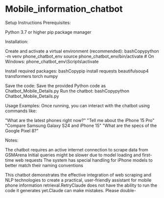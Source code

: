 # Mobile_information_chatbot
Setup Instructions
Prerequisites:

Python 3.7 or higher
pip package manager

Installation:

Create and activate a virtual environment (recommended):
bashCopypython -m venv phone_chatbot_env
source phone_chatbot_env/bin/activate   # On Windows: phone_chatbot_env\Scripts\activate

Install required packages:
bashCopypip install requests beautifulsoup4 transformers torch numpy

Save the code:
Save the provided Python code as Chatbot_Mobile_Details.py
Run the chatbot:
bashCopypython Chatbot_Mobile_Details.py


Usage Examples:
Once running, you can interact with the chatbot using commands like:

"What are the latest phones right now?"
"Tell me about the iPhone 15 Pro"
"Compare Samsung Galaxy S24 and iPhone 15"
"What are the specs of the Google Pixel 8?"

Notes:

The chatbot requires an active internet connection to scrape data from GSMArena
Initial queries might be slower due to model loading and first-time web requests
The system has special handling for iPhone models to better match their naming conventions

This chatbot demonstrates the effective integration of web scraping and NLP technologies to create a practical, user-friendly assistant for mobile phone information retrieval.RetryClaude does not have the ability to run the code it generates yet.Claude can make mistakes. Please double-
